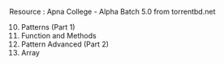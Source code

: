 Resource : Apna College - Alpha Batch 5.0 from torrentbd.net

10. Patterns (Part 1) <br>
11. Function and Methods <br>
12. Pattern Advanced (Part 2) <br>
13. Array 